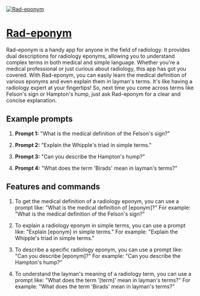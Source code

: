 [![Rad-eponym](https://files.oaiusercontent.com/file-ce2Iulziiwoq5JwzP78zgqjC?se=2123-10-17T15%3A45%3A00Z&sp=r&sv=2021-08-06&sr=b&rscc=max-age%3D31536000%2C%20immutable&rscd=attachment%3B%20filename%3D5498c67a-ac55-42b8-b287-c3244394c9a8.png&sig=/AQuUVyI4KNjREM/W0EivEDvElavD/Wcev5I2KYAMjg%3D)](https://chat.openai.com/g/g-GtcoLUHOF-rad-eponym)

# [Rad-eponym](https://chat.openai.com/g/g-GtcoLUHOF-rad-eponym)

Rad-eponym is a handy app for anyone in the field of radiology. It provides dual descriptions for radiology eponyms, allowing you to understand complex terms in both medical and simple language. Whether you're a medical professional or just curious about radiology, this app has got you covered. With Rad-eponym, you can easily learn the medical definition of various eponyms and even explain them in layman's terms. It's like having a radiology expert at your fingertips! So, next time you come across terms like Felson's sign or Hampton's hump, just ask Rad-eponym for a clear and concise explanation.

## Example prompts

1. **Prompt 1:** "What is the medical definition of the Felson's sign?"

2. **Prompt 2:** "Explain the Whipple's triad in simple terms."

3. **Prompt 3:** "Can you describe the Hampton's hump?"

4. **Prompt 4:** "What does the term 'Birads' mean in layman's terms?"

## Features and commands

1. To get the medical definition of a radiology eponym, you can use a prompt like: "What is the medical definition of [eponym]?" For example: "What is the medical definition of the Felson's sign?"

2. To explain a radiology eponym in simple terms, you can use a prompt like: "Explain [eponym] in simple terms." For example: "Explain the Whipple's triad in simple terms."

3. To describe a specific radiology eponym, you can use a prompt like: "Can you describe [eponym]?" For example: "Can you describe the Hampton's hump?"

4. To understand the layman's meaning of a radiology term, you can use a prompt like: "What does the term '[term]' mean in layman's terms?" For example: "What does the term 'Birads' mean in layman's terms?"